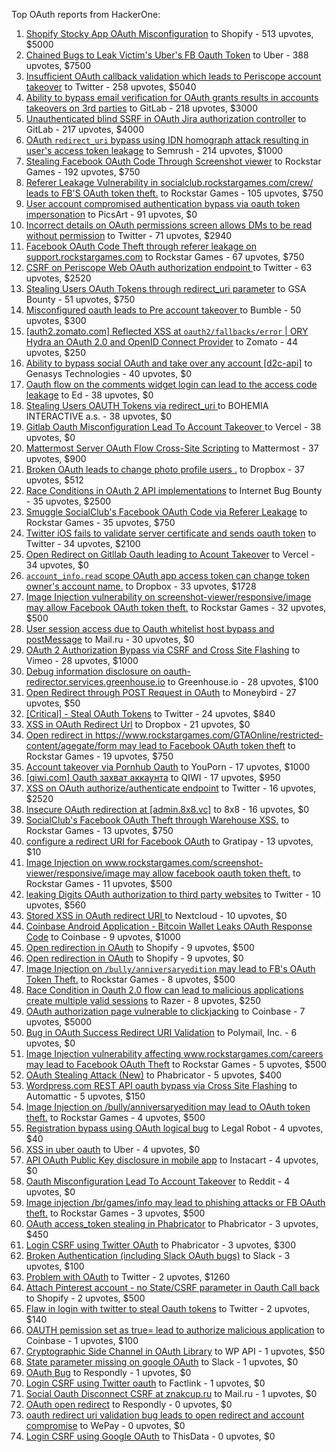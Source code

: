 Top OAuth reports from HackerOne:

1. [Shopify Stocky App OAuth Misconfiguration](https://hackerone.com/reports/740989) to Shopify - 513 upvotes, $5000
2. [Chained Bugs to Leak Victim's Uber's FB Oauth Token](https://hackerone.com/reports/202781) to Uber - 388 upvotes, $7500
3. [Insufficient OAuth callback validation which leads to Periscope account takeover](https://hackerone.com/reports/110293) to Twitter - 258 upvotes, $5040
4. [Ability to bypass email verification for OAuth grants results in accounts takeovers on 3rd parties](https://hackerone.com/reports/922456) to GitLab - 218 upvotes, $3000
5. [Unauthenticated blind SSRF in OAuth Jira authorization controller](https://hackerone.com/reports/398799) to GitLab - 217 upvotes, $4000
6. [OAuth `redirect_uri` bypass using IDN homograph attack resulting in user's access token leakage](https://hackerone.com/reports/861940) to Semrush - 214 upvotes, $1000
7. [Stealing Facebook OAuth Code Through Screenshot viewer](https://hackerone.com/reports/488269) to Rockstar Games - 192 upvotes, $750
8. [Referer Leakage Vulnerability in  socialclub.rockstargames.com/crew/ leads to FB'S OAuth token theft.](https://hackerone.com/reports/787160) to Rockstar Games - 105 upvotes, $750
9. [User account compromised authentication bypass via oauth token impersonation](https://hackerone.com/reports/739321) to PicsArt - 91 upvotes, $0
10. [Incorrect details on OAuth permissions screen allows DMs to be read without permission](https://hackerone.com/reports/434763) to Twitter - 71 upvotes, $2940
11. [Facebook OAuth Code Theft through referer leakage on support.rockstargames.com](https://hackerone.com/reports/482743) to Rockstar Games - 67 upvotes, $750
12. [CSRF on Periscope Web OAuth authorization endpoint ](https://hackerone.com/reports/215381) to Twitter - 63 upvotes, $2520
13. [Stealing Users OAuth Tokens through redirect_uri parameter](https://hackerone.com/reports/665651) to GSA Bounty - 51 upvotes, $750
14. [Misconfigured oauth leads to Pre account takeover ](https://hackerone.com/reports/1074047) to Bumble - 50 upvotes, $300
15. [[auth2.zomato.com] Reflected XSS at `oauth2/fallbacks/error` | ORY Hydra an OAuth 2.0 and OpenID Connect Provider](https://hackerone.com/reports/456333) to Zomato - 44 upvotes, $250
16. [Ability to bypass social OAuth and take over any account [d2c-api]](https://hackerone.com/reports/729960) to Genasys Technologies - 40 upvotes, $0
17. [Oauth flow on the comments widget login can lead to the access code leakage](https://hackerone.com/reports/292783) to Ed - 38 upvotes, $0
18. [Stealing Users OAUTH Tokens via redirect_uri ](https://hackerone.com/reports/405100) to BOHEMIA INTERACTIVE a.s. - 38 upvotes, $0
19. [Gitlab Oauth Misconfiguration Lead To Account Takeover ](https://hackerone.com/reports/541701) to Vercel - 38 upvotes, $0
20. [Mattermost Server OAuth Flow Cross-Site Scripting](https://hackerone.com/reports/1216203) to Mattermost - 37 upvotes, $900
21. [Broken OAuth leads to change photo profile users .](https://hackerone.com/reports/642475) to Dropbox - 37 upvotes, $512
22. [Race Conditions in OAuth 2 API implementations](https://hackerone.com/reports/55140) to Internet Bug Bounty - 35 upvotes, $2500
23. [Smuggle SocialClub's Facebook OAuth Code via Referer Leakage](https://hackerone.com/reports/342709) to Rockstar Games - 35 upvotes, $750
24. [Twitter iOS fails to validate server certificate and sends oauth token](https://hackerone.com/reports/168538) to Twitter - 34 upvotes, $2100
25. [Open Redirect on Gitllab Oauth leading to Acount Takeover](https://hackerone.com/reports/677617) to Vercel - 34 upvotes, $0
26. [`account_info.read` scope OAuth app access token can change token owner's account name.](https://hackerone.com/reports/1031240) to Dropbox - 33 upvotes, $1728
27. [Image Injection vulnerability on screenshot-viewer/responsive/image may allow Facebook OAuth token theft.](https://hackerone.com/reports/655288) to Rockstar Games - 32 upvotes, $500
28. [User session access due to Oauth whitelist host bypass and postMessage](https://hackerone.com/reports/875938) to Mail.ru - 30 upvotes, $0
29. [OAuth 2 Authorization Bypass via CSRF and Cross Site Flashing](https://hackerone.com/reports/136582) to Vimeo - 28 upvotes, $1000
30. [Debug information disclosure on oauth-redirector.services.greenhouse.io](https://hackerone.com/reports/315205) to Greenhouse.io - 28 upvotes, $100
31. [Open Redirect through POST Request in OAuth](https://hackerone.com/reports/1129761) to Moneybird - 27 upvotes, $50
32. [[Critical] - Steal OAuth Tokens](https://hackerone.com/reports/131202) to Twitter - 24 upvotes, $840
33. [XSS in OAuth Redirect Url](https://hackerone.com/reports/163707) to Dropbox - 21 upvotes, $0
34. [Open redirect in https://www.rockstargames.com/GTAOnline/restricted-content/agegate/form may lead to Facebook OAuth token theft](https://hackerone.com/reports/798121) to Rockstar Games - 19 upvotes, $750
35. [Account takeover via Pornhub Oauth](https://hackerone.com/reports/192648) to YouPorn - 17 upvotes, $1000
36. [[qiwi.com] Oauth захват аккаунта](https://hackerone.com/reports/159507) to QIWI - 17 upvotes, $950
37. [XSS on OAuth authorize/authenticate endpoint](https://hackerone.com/reports/87040) to Twitter - 16 upvotes, $2520
38. [Insecure OAuth redirection at [admin.8x8.vc]](https://hackerone.com/reports/770548) to 8x8 - 16 upvotes, $0
39. [SocialClub's Facebook OAuth Theft through Warehouse XSS.](https://hackerone.com/reports/316948) to Rockstar Games - 13 upvotes, $750
40. [configure a redirect URI for Facebook OAuth](https://hackerone.com/reports/140432) to Gratipay - 13 upvotes, $10
41. [Image Injection on www.rockstargames.com/screenshot-viewer/responsive/image may allow facebook oauth token theft.](https://hackerone.com/reports/497655) to Rockstar Games - 11 upvotes, $500
42. [leaking Digits OAuth authorization to third party websites](https://hackerone.com/reports/166942) to Twitter - 10 upvotes, $560
43. [Stored XSS in OAuth redirect URI ](https://hackerone.com/reports/261138) to Nextcloud - 10 upvotes, $0
44. [Coinbase Android Application - Bitcoin Wallet Leaks OAuth Response Code](https://hackerone.com/reports/5314) to Coinbase - 9 upvotes, $1000
45. [Open redirection in OAuth](https://hackerone.com/reports/55525) to Shopify - 9 upvotes, $500
46. [Open redirection in OAuth](https://hackerone.com/reports/405697) to Shopify - 9 upvotes, $0
47. [Image Injection on `/bully/anniversaryedition` may lead to FB's OAuth Token Theft.](https://hackerone.com/reports/659784) to Rockstar Games - 8 upvotes, $500
48. [Race Condition in Oauth 2.0 flow can lead to malicious applications create multiple valid sessions](https://hackerone.com/reports/699112) to Razer - 8 upvotes, $250
49. [OAuth authorization page vulnerable to clickjacking](https://hackerone.com/reports/65825) to Coinbase - 7 upvotes, $5000
50. [Bug in OAuth Success Redirect URI Validation](https://hackerone.com/reports/753547) to Polymail, Inc. - 6 upvotes, $0
51. [Image Injection vulnerability affecting www.rockstargames.com/careers may lead to Facebook OAuth Theft](https://hackerone.com/reports/491654) to Rockstar Games - 5 upvotes, $500
52. [OAuth Stealing Attack (New)](https://hackerone.com/reports/3930) to Phabricator - 5 upvotes, $400
53. [Wordpress.com REST API oauth bypass via Cross Site Flashing](https://hackerone.com/reports/176308) to Automattic - 5 upvotes, $150
54. [Image Injection on /bully/anniversaryedition may lead to OAuth token theft.](https://hackerone.com/reports/498358) to Rockstar Games - 4 upvotes, $500
55. [Registration bypass using OAuth logical bug](https://hackerone.com/reports/64946) to Legal Robot - 4 upvotes, $40
56. [XSS in uber oauth](https://hackerone.com/reports/131052) to Uber - 4 upvotes, $0
57. [API OAuth Public Key disclosure in mobile app](https://hackerone.com/reports/160120) to Instacart - 4 upvotes, $0
58. [Oauth Misconfiguration Lead To Account Takeover](https://hackerone.com/reports/1212374) to Reddit - 4 upvotes, $0
59. [Image injection /br/games/info may lead to phishing attacks or FB OAuth theft.](https://hackerone.com/reports/510388) to Rockstar Games - 3 upvotes, $500
60. [OAuth access_token stealing in Phabricator](https://hackerone.com/reports/3596) to Phabricator - 3 upvotes, $450
61. [Login CSRF using Twitter OAuth](https://hackerone.com/reports/2228) to Phabricator - 3 upvotes, $300
62. [Broken Authentication (including Slack OAuth bugs)](https://hackerone.com/reports/2559) to Slack - 3 upvotes, $100
63. [Problem with OAuth](https://hackerone.com/reports/46485) to Twitter - 2 upvotes, $1260
64. [Attach Pinterest account - no State/CSRF parameter in Oauth Call back](https://hackerone.com/reports/111218) to Shopify - 2 upvotes, $500
65. [Flaw in login with twitter to steal Oauth tokens](https://hackerone.com/reports/44492) to Twitter - 2 upvotes, $140
66. [OAUTH pemission set as true= lead to authorize malicious application](https://hackerone.com/reports/87561) to Coinbase - 1 upvotes, $100
67. [Cryptographic Side Channel in OAuth Library](https://hackerone.com/reports/31168) to WP API - 1 upvotes, $50
68. [State parameter missing on google OAuth](https://hackerone.com/reports/2688) to Slack - 1 upvotes, $0
69. [OAuth Bug](https://hackerone.com/reports/9460) to Respondly - 1 upvotes, $0
70. [Login CSRF using Twitter oauth](https://hackerone.com/reports/13555) to Factlink - 1 upvotes, $0
71. [Social Oauth Disconnect CSRF at znakcup.ru](https://hackerone.com/reports/1074869) to Mail.ru - 1 upvotes, $0
72. [OAuth open redirect](https://hackerone.com/reports/7900) to Respondly - 0 upvotes, $0
73. [oauth redirect uri validation bug leads to open redirect and account compromise](https://hackerone.com/reports/20661) to WePay - 0 upvotes, $0
74. [Login CSRF using Google OAuth](https://hackerone.com/reports/118737) to ThisData - 0 upvotes, $0
